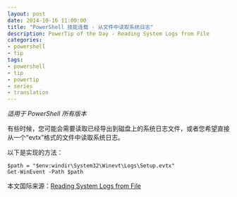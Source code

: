 ```yaml
---
layout: post
date: 2014-10-16 11:00:00
title: "PowerShell 技能连载 - 从文件中读取系统日志"
description: PowerTip of the Day - Reading System Logs from File
categories:
- powershell
- tip
tags:
- powershell
- tip
- powertip
- series
- translation
---
```

_适用于 PowerShell 所有版本_

有些时候，您可能会需要读取已经导出到磁盘上的系统日志文件，或者您希望直接从一个“evtx”格式的文件中读取系统日志。

以下是实现的方法：

    $path = "$env:windir\System32\Winevt\Logs\Setup.evtx"
    Get-WinEvent -Path $path

<!--more-->
本文国际来源：[Reading System Logs from File](http://community.idera.com/powershell/powertips/b/tips/posts/reading-system-logs-from-file)
